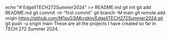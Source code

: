 echo "# EdgellTECH272Summer2024" >> README.md
git init
git add README.md
git commit -m "first commit"
git branch -M main
git remote add origin https://github.com/M1ssG3tMcrakin/EdgellTECH272Summer2024.git
git push -u origin main
These are all the projects I have created so far in TECH 272 Summer 2024.
